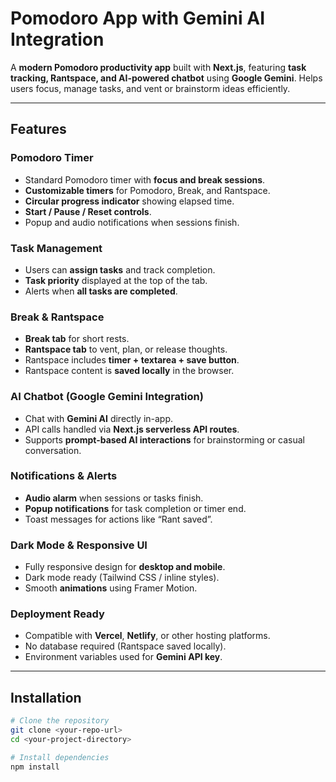 # Pomodoro App with Gemini AI Integration

A **modern Pomodoro productivity app** built with **Next.js**, featuring **task tracking, Rantspace, and AI-powered chatbot** using **Google Gemini**. Helps users focus, manage tasks, and vent or brainstorm ideas efficiently.

---

## Features

### Pomodoro Timer
- Standard Pomodoro timer with **focus and break sessions**.
- **Customizable timers** for Pomodoro, Break, and Rantspace.
- **Circular progress indicator** showing elapsed time.
- **Start / Pause / Reset controls**.
- Popup and audio notifications when sessions finish.

### Task Management
- Users can **assign tasks** and track completion.
- **Task priority** displayed at the top of the tab.
- Alerts when **all tasks are completed**.

### Break & Rantspace
- **Break tab** for short rests.
- **Rantspace tab** to vent, plan, or release thoughts.
- Rantspace includes **timer + textarea + save button**.
- Rantspace content is **saved locally** in the browser.

### AI Chatbot (Google Gemini Integration)
- Chat with **Gemini AI** directly in-app.
- API calls handled via **Next.js serverless API routes**.
- Supports **prompt-based AI interactions** for brainstorming or casual conversation.

### Notifications & Alerts
- **Audio alarm** when sessions or tasks finish.
- **Popup notifications** for task completion or timer end.
- Toast messages for actions like “Rant saved”.

### Dark Mode & Responsive UI
- Fully responsive design for **desktop and mobile**.
- Dark mode ready (Tailwind CSS / inline styles).
- Smooth **animations** using Framer Motion.

### Deployment Ready
- Compatible with **Vercel**, **Netlify**, or other hosting platforms.
- No database required (Rantspace saved locally).
- Environment variables used for **Gemini API key**.

---

## Installation

```bash
# Clone the repository
git clone <your-repo-url>
cd <your-project-directory>

# Install dependencies
npm install
